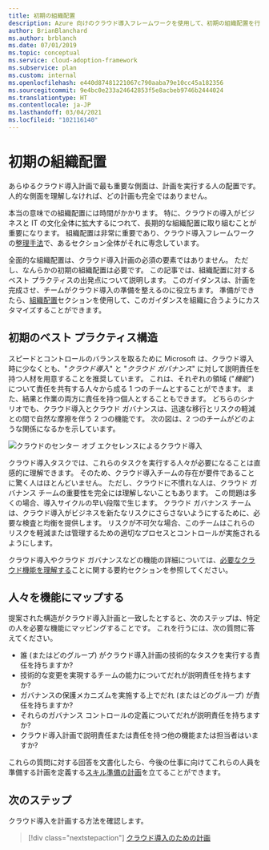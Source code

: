 ```yaml
---
title: 初期の組織配置
description: Azure 向けのクラウド導入フレームワークを使用して、初期の組織配置を行い、クラウド導入に向けてチームの体勢を整える方法を学習します。
author: BrianBlanchard
ms.author: brblanch
ms.date: 07/01/2019
ms.topic: conceptual
ms.service: cloud-adoption-framework
ms.subservice: plan
ms.custom: internal
ms.openlocfilehash: e440d87481221067c790aaba79e10cc45a182356
ms.sourcegitcommit: 9e4bc0e233a24642853f5e8acbeb9746b2444024
ms.translationtype: HT
ms.contentlocale: ja-JP
ms.lasthandoff: 03/04/2021
ms.locfileid: "102116140"
---
```

# <a name="initial-organization-alignment"></a>初期の組織配置

あらゆるクラウド導入計画で最も重要な側面は、計画を実行する人の配置です。 人的な側面を理解しなければ、どの計画も完全ではありません。

本当の意味での組織配置には時間がかかります。 特に、クラウドの導入がビジネスと IT の文化全体に拡大するにつれて、長期的な組織配置に取り組むことが重要になります。 組織配置は非常に重要であり、クラウド導入フレームワークの[整理手法](../organize/index.md)で、あるセクション全体がそれに専念しています。

全面的な組織配置は、クラウド導入計画の必須の要素ではありません。 ただし、なんらかの初期の組織配置は必要です。 この記事では、組織配置に対するベスト プラクティスの出発点について説明します。 このガイダンスは、計画を完成させ、チームがクラウド導入の準備を整えるのに役立ちます。 準備ができたら、[組織配置](../organize/index.md)セクションを使用して、このガイダンスを組織に合うようにカスタマイズすることができます。

## <a name="initial-best-practice-structure"></a>初期のベスト プラクティス構造

スピードとコントロールのバランスを取るために Microsoft は、クラウド導入時に少なくとも、"*クラウド導入*" と "*クラウド ガバナンス*" に対して説明責任を持つ人材を用意することを推奨しています。 これは、それぞれの領域 ("*機能*") について責任を共有する人々から成る 1 つのチームとすることができます。 また、結果と作業の両方に責任を持つ個人とすることもできます。 どちらのシナリオでも、クラウド導入とクラウド ガバナンスは、迅速な移行とリスクの軽減との間で自然な摩擦を伴う 2 つの機能です。 次の図は、2 つのチームがどのような関係になるかを示しています。

![クラウドのセンター オブ エクセレンスによるクラウド導入](../_images/ready/org-ready-best-practice.png)

クラウド導入タスクでは、これらのタスクを実行する人々が必要になることは直感的に理解できます。 そのため、クラウド導入チームの存在が要件であることに驚く人はほとんどいません。 ただし、クラウドに不慣れな人は、クラウド ガバナンス チームの重要性を完全には理解しないこともあります。 この問題は多くの場合、導入サイクルの早い段階で生じます。 クラウド ガバナンス チームは、クラウド導入がビジネスを新たなリスクにさらさないようにするために、必要な検査と均衡を提供します。 リスクが不可欠な場合、このチームはこれらのリスクを軽減または管理するための適切なプロセスとコントロールが実施されるようにします。

クラウド導入やクラウド ガバナンスなどの機能の詳細については、[必要なクラウド機能を理解する](../organize/index.md#understand-required-cloud-functions)ことに関する要約セクションを参照してください。

## <a name="map-people-to-capabilities"></a>人々を機能にマップする

提案された構造がクラウド導入計画と一致したとすると、次のステップは、特定の人を必要な機能にマッピングすることです。 これを行うには、次の質問に答えてください。

- 誰 (またはどのグループ) がクラウド導入計画の技術的なタスクを実行する責任を持ちますか?
- 技術的な変更を実現するチームの能力についてだれが説明責任を持ちますか?
- ガバナンスの保護メカニズムを実施する上でだれ (またはどのグループ) が責任を持ちますか?
- それらのガバナンス コントロールの定義についてだれが説明責任を持ちますか?
- クラウド導入計画で説明責任または責任を持つ他の機能または担当者はいますか?

これらの質問に対する回答を文書化したら、今後の仕事に向けてこれらの人員を準備する計画を定義する[スキル準備の計画](./adapt-roles-skills-processes.md)を立てることができます。

## <a name="next-steps"></a>次のステップ

クラウド導入を計画する方法を確認します。

> [!div class="nextstepaction"]
> [クラウド導入のための計画](./plan-intro.md)
